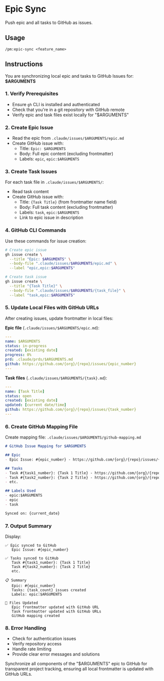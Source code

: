 # Epic Sync

Push epic and all tasks to GitHub as issues.

## Usage
```
/pm:epic-sync <feature_name>
```

## Instructions

You are synchronizing local epic and tasks to GitHub Issues for: **$ARGUMENTS**

### 1. Verify Prerequisites
- Ensure `gh` CLI is installed and authenticated
- Check that you're in a git repository with GitHub remote
- Verify epic and task files exist locally for "$ARGUMENTS"

### 2. Create Epic Issue
- Read the epic from `.claude/issues/$ARGUMENTS/epic.md`
- Create GitHub issue with:
  - Title: `Epic: $ARGUMENTS`
  - Body: Full epic content (excluding frontmatter)
  - Labels: `epic`, `epic:$ARGUMENTS`

### 3. Create Task Issues
For each task file in `.claude/issues/$ARGUMENTS/`:
- Read task content
- Create GitHub issue with:
  - Title: `{Task Title}` (from frontmatter name field)
  - Body: Full task content (excluding frontmatter)
  - Labels: `task`, `epic:$ARGUMENTS`
  - Link to epic issue in description

### 4. GitHub CLI Commands
Use these commands for issue creation:

```bash
# Create epic issue
gh issue create \
  --title "Epic: $ARGUMENTS" \
  --body-file ".claude/issues/$ARGUMENTS/epic.md" \
  --label "epic,epic:$ARGUMENTS"

# Create task issue
gh issue create \
  --title "{Task Title}" \
  --body-file ".claude/issues/$ARGUMENTS/{task_file}" \
  --label "task,epic:$ARGUMENTS"
```

### 5. Update Local Files with GitHub URLs
After creating issues, update frontmatter in local files:

**Epic file** (`.claude/issues/$ARGUMENTS/epic.md`):
```yaml
---
name: $ARGUMENTS
status: in-progress
created: [existing date]
progress: 0%
prd: .claude/prds/$ARGUMENTS.md
github: https://github.com/{org}/{repo}/issues/{epic_number}
---
```

**Task files** (`.claude/issues/$ARGUMENTS/{task}.md`):
```yaml
---
name: [Task Title]
status: open
created: [existing date]
updated: [current date/time]
github: https://github.com/{org}/{repo}/issues/{task_number}
---
```

### 6. Create GitHub Mapping File
Create mapping file: `.claude/issues/$ARGUMENTS/github-mapping.md`
```markdown
# GitHub Issue Mapping for $ARGUMENTS

## Epic
- Epic Issue: #{epic_number} - https://github.com/{org}/{repo}/issues/{epic_number}

## Tasks
- Task #{task1_number}: {Task 1 Title} - https://github.com/{org}/{repo}/issues/{task1_number}
- Task #{task2_number}: {Task 2 Title} - https://github.com/{org}/{repo}/issues/{task2_number}
- etc.

## Labels Used
- epic:$ARGUMENTS
- epic
- task

Synced on: {current_date}
```

### 7. Output Summary
Display:
```
✅ Epic synced to GitHub
   Epic Issue: #{epic_number}
   
✅ Tasks synced to GitHub
   Task #{task1_number}: {Task 1 Title}
   Task #{task2_number}: {Task 2 Title}
   etc.

📋 Summary
   Epic: #{epic_number}
   Tasks: {task_count} issues created
   Labels: epic:$ARGUMENTS
   
📁 Files Updated
   Epic frontmatter updated with GitHub URL
   Task frontmatter updated with GitHub URLs
   GitHub mapping created
```

### 8. Error Handling
- Check for authentication issues
- Verify repository access
- Handle rate limiting
- Provide clear error messages and solutions

Synchronize all components of the "$ARGUMENTS" epic to GitHub for transparent project tracking, ensuring all local frontmatter is updated with GitHub URLs.
